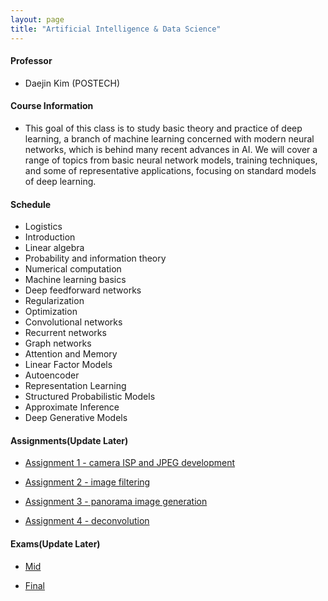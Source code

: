 ```yaml
---
layout: page
title: "Artificial Intelligence & Data Science"
---
```

#### Professor
- Daejin Kim (POSTECH)

#### Course Information

- This goal of this class is to study basic theory and practice of deep learning, a branch of machine learning concerned with modern neural networks, which is behind many recent advances in AI. We will cover a range of topics from basic neural network models, training techniques, and some of representative applications, focusing on standard models of deep learning. 

#### Schedule

- Logistics
- Introduction
- Linear algebra
- Probability and information theory 
- Numerical computation
- Machine learning basics
- Deep feedforward networks
- Regularization
- Optimization 
- Convolutional networks
- Recurrent networks 
- Graph networks
- Attention and Memory 
- Linear Factor Models
- Autoencoder
- Representation Learning
- Structured Probabilistic Models
- Approximate Inference 
- Deep Generative Models


#### Assignments(Update Later)

- [Assignment 1 - camera ISP and JPEG development](/courses/computational-photography/AIGS551_Report1.pdf)

- [Assignment 2 - image filtering](/courses/computational-photography/AIGS551_Report2.pdf)

- [Assignment 3 - panorama image generation](/courses/computational-photography/AIGS551_Report3.pdf)

- [Assignment 4 - deconvolution](/courses/computational-photography/AIGS551_Report4.pdf)

#### Exams(Update Later)
- [Mid](/courses/computational-photography/AIGS551_MID.pdf)

- [Final](/courses/computational-photography/AIGS551_FINAL.pdf)